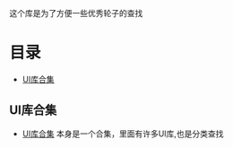 
这个库是为了方便一些优秀轮子的查找

# 目录
- [UI库合集](#UI库合集) 

## UI库合集
- [UI库合集](https://github.com/opendigg/awesome-github-android-ui.git) 本身是一个合集，里面有许多UI库,也是分类查找 
